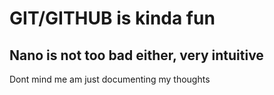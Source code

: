 # GIT/GITHUB is kinda fun
## Nano is not too bad either, very intuitive

Dont mind me am just documenting my thoughts
